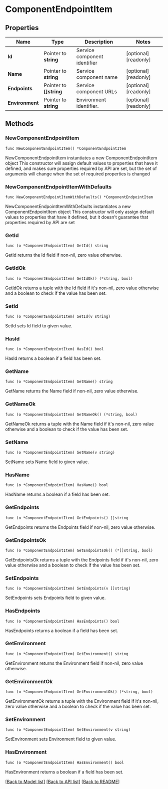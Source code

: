 # ComponentEndpointItem

## Properties

Name | Type | Description | Notes
------------ | ------------- | ------------- | -------------
**Id** | Pointer to **string** | Service component identifier | [optional] [readonly] 
**Name** | Pointer to **string** | Service component name | [optional] [readonly] 
**Endpoints** | Pointer to **[]string** | Service component URLs | [optional] [readonly] 
**Environment** | Pointer to **string** | Environment identifier. | [optional] [readonly] 

## Methods

### NewComponentEndpointItem

`func NewComponentEndpointItem() *ComponentEndpointItem`

NewComponentEndpointItem instantiates a new ComponentEndpointItem object
This constructor will assign default values to properties that have it defined,
and makes sure properties required by API are set, but the set of arguments
will change when the set of required properties is changed

### NewComponentEndpointItemWithDefaults

`func NewComponentEndpointItemWithDefaults() *ComponentEndpointItem`

NewComponentEndpointItemWithDefaults instantiates a new ComponentEndpointItem object
This constructor will only assign default values to properties that have it defined,
but it doesn't guarantee that properties required by API are set

### GetId

`func (o *ComponentEndpointItem) GetId() string`

GetId returns the Id field if non-nil, zero value otherwise.

### GetIdOk

`func (o *ComponentEndpointItem) GetIdOk() (*string, bool)`

GetIdOk returns a tuple with the Id field if it's non-nil, zero value otherwise
and a boolean to check if the value has been set.

### SetId

`func (o *ComponentEndpointItem) SetId(v string)`

SetId sets Id field to given value.

### HasId

`func (o *ComponentEndpointItem) HasId() bool`

HasId returns a boolean if a field has been set.

### GetName

`func (o *ComponentEndpointItem) GetName() string`

GetName returns the Name field if non-nil, zero value otherwise.

### GetNameOk

`func (o *ComponentEndpointItem) GetNameOk() (*string, bool)`

GetNameOk returns a tuple with the Name field if it's non-nil, zero value otherwise
and a boolean to check if the value has been set.

### SetName

`func (o *ComponentEndpointItem) SetName(v string)`

SetName sets Name field to given value.

### HasName

`func (o *ComponentEndpointItem) HasName() bool`

HasName returns a boolean if a field has been set.

### GetEndpoints

`func (o *ComponentEndpointItem) GetEndpoints() []string`

GetEndpoints returns the Endpoints field if non-nil, zero value otherwise.

### GetEndpointsOk

`func (o *ComponentEndpointItem) GetEndpointsOk() (*[]string, bool)`

GetEndpointsOk returns a tuple with the Endpoints field if it's non-nil, zero value otherwise
and a boolean to check if the value has been set.

### SetEndpoints

`func (o *ComponentEndpointItem) SetEndpoints(v []string)`

SetEndpoints sets Endpoints field to given value.

### HasEndpoints

`func (o *ComponentEndpointItem) HasEndpoints() bool`

HasEndpoints returns a boolean if a field has been set.

### GetEnvironment

`func (o *ComponentEndpointItem) GetEnvironment() string`

GetEnvironment returns the Environment field if non-nil, zero value otherwise.

### GetEnvironmentOk

`func (o *ComponentEndpointItem) GetEnvironmentOk() (*string, bool)`

GetEnvironmentOk returns a tuple with the Environment field if it's non-nil, zero value otherwise
and a boolean to check if the value has been set.

### SetEnvironment

`func (o *ComponentEndpointItem) SetEnvironment(v string)`

SetEnvironment sets Environment field to given value.

### HasEnvironment

`func (o *ComponentEndpointItem) HasEnvironment() bool`

HasEnvironment returns a boolean if a field has been set.


[[Back to Model list]](../README.md#documentation-for-models) [[Back to API list]](../README.md#documentation-for-api-endpoints) [[Back to README]](../README.md)


